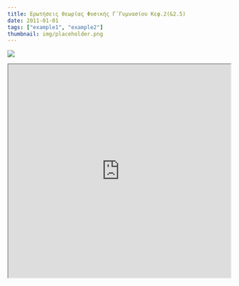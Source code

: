 ```yaml
---
title: Eρωτήσεις θεωρίας Φυσικής Γ΄Γυμνασίου Κεφ.2(&2.5)
date: 2011-01-01
tags: ["example1", "example2"]
thumbnail: img/placeholder.png
---
```

![](http://api.ning.com/files/zkhSZqfarhoKMLD9dTZsrx9gu5KBwBOsOxRVHdz4utwTJ80rdgh1TJhDIvOPmlHKcGYJwnPwcyNYm4yxRFViRvZ7EsEtDkWr/1.png?width=269) 
<iframe height="480" src="https://docs.google.com/file/d/0B4T-U5-yEriSbWROTDFlS0huTFk/preview" width="500"></iframe>
